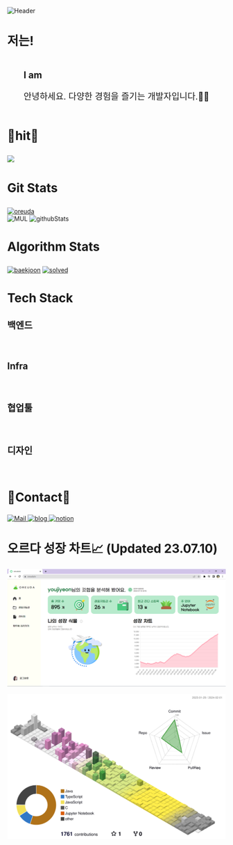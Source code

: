 ![Header](https://capsule-render.vercel.app/api?type=waving&color=0:B7C7FF,50:CAAAFF,100:ECB7FF&text=Welcome%20to%20Jiyeon's%20GitHub%20👋&animation=twinkling&fontColor=ffffff&fontSize=35&fontAlignY=40&fontAlign=35&height=250)

# 저는!

<!-- <div  style = "display: flex;  align-items: center; flex-direction: column;  justify-content: center;" align = "center";> -->
<div  style = "display: flex; align-items: center; flex-direction: column; justify-content: center>
<!-- font-size 를 조절하면 원하는 크기로 글자를 조절할 수 있습니다.-->
  <!-- Designed and developed in-house at Oreuda (https://oreuda.kr) -->
  <!-- 불편 사항 및 문의는 tykimdream@gmail.com으로 보내주세요 -->
  <div key="7" >
    <div key=0 >
          <h3 style ="font-size : 1.5em; font-weight:700;">
          I am
          </h3>
          <p style ="font-size : 20px;">안녕하세요. 다양한 경험을 즐기는 개발자입니다.👩‍💻</p>
    </div>
  </div>
  
  <div key="7">
    <h3 style ="font-size : 2em; font-weight:700;">💙hit💙</h3>
    <div className=hit>
      <a href="https://hits.seeyoufarm.com"><img src="https://hits.seeyoufarm.com/api/count/incr/badge.svg?url=https%3A%2F%2Fgithub.com%2Fjiyeon416&count_bg=%2366C9DF&title_bg=%23F7C1C1&icon=&icon_color=%23DCDCDC&title=hits&edge_flat=false"/>
      </a>
    </div>
  </div>
  
  <div key="6">
    <h3 style ="font-size : 2em; font-weight:700;">Git Stats</h3>
    <a href = "https://oreuda.kr/">
      <img
        src=https://oreuda.kr/api/v1/plant/card?nickname=youjiyeon
        alt="oreuda"
      />
    </a>
  </div>

  <div key="3">
    <img src=https://github-readme-stats.vercel.app/api/top-langs/?username=youjiyeon&hide_progress=true&theme=tokyonight width="280" height=156 alt="MUL" />
    <img src=https://github-readme-stats.vercel.app/api?username=youjiyeon&show_icons=true&theme=dark width="285" height="156" alt="githubStats" />
  </div>

  <div key="1">
    <h3 style ="font-size : 2em; font-weight:700;">Algorithm Stats</h3>
    <a href="http://solved.ac/jiyeon416"><img src=http://mazassumnida.wtf/api/v2/generate_badge?boj=jiyeon416 width="280" height="140" alt="baekjoon" /></a>
    <a href="http://solved.ac/jiyeon416"><img src=http://mazandi.herokuapp.com/api?handle=jiyeon416&theme=warm width="285" height="140" alt="solved" /></a>
  </div>
  
  <div key="4">
  <h2 style ="font-size : 2em; font-weight:700;">Tech Stack</h2>
    <div ><h3 key=0 style ="font-size : 1.5em; font-weight:700;">백엔드</h3><div "><img
          key=461896.6191260814
          style = "margin: 5px 5px;"
          src=https://img.shields.io/badge/java-b07219?style=flat&logo=java&logoColor=white
          alt=""
        /> <img
          key=486920.00191755255
          style = "margin: 5px 5px;"
          src=https://img.shields.io/badge/c-555?style=flat&logo=c&logoColor=white
          alt=""
        /> <img
          key=182715.6078019296
          style = "margin: 5px 5px;"
          src=https://img.shields.io/badge/cpp-f34b7d?style=flat&logo=cpp&logoColor=white
          alt=""
        /> <img
          key=195105.76156307873
          style = "margin: 5px 5px;"
          src=https://img.shields.io/badge/shell-89e051?style=flat&logo=shell&logoColor=white
          alt=""
        /> <img
          key=95794.46631382633
          style = "margin: 5px 5px;"
          src=https://img.shields.io/badge/matlab-bb92ac?style=flat&logo=matlab&logoColor=white
          alt=""
        /> <img
          key=49548.35560262528
          style = "margin: 5px 5px;"
          src=https://img.shields.io/badge/jupyter-notebook-36a2eb?style=flat&logo=jupyter-notebook&logoColor=white
          alt=""
        /> <img
          key=745046.54602713
          style = "margin: 5px 5px;"
          src=https://img.shields.io/badge/spring-6DB33F?style=flat&logo=spring&logoColor=white
          alt=""
        /> <img
          key=882581.2249274031
          style = "margin: 5px 5px;"
          src=https://img.shields.io/badge/springboot-6DB33F?style=flat&logo=springboot&logoColor=white
          alt=""
        /> <img
          key=155302.78302249996
          style = "margin: 5px 5px;"
          src=https://img.shields.io/badge/mysql-4479A1?style=flat&logo=mysql&logoColor=white
          alt=""
        /> <img
          key=471418.59413046186
          style = "margin: 5px 5px;"
          src=https://img.shields.io/badge/redis-DC382D?style=flat&logo=redis&logoColor=white
          alt=""
        /></div><h3 key=1 style ="font-size : 1.5em; font-weight:700;">Infra</h3><div "><img
          key=104159.40270250184
          style = "margin: 5px 5px;"
          src=https://img.shields.io/badge/kubernetes-326CE5?style=flat&logo=kubernetes&logoColor=white
          alt=""
        /> <img
          key=205769.0158377377
          style = "margin: 5px 5px;"
          src=https://img.shields.io/badge/docker-2496ED?style=flat&logo=docker&logoColor=white
          alt=""
        /> <img
          key=378252.9991719584
          style = "margin: 5px 5px;"
          src=https://img.shields.io/badge/jenkins-D24939?style=flat&logo=jenkins&logoColor=white
          alt=""
        /> <img
          key=373230.44726968923
          style = "margin: 5px 5px;"
          src=https://img.shields.io/badge/nginx-009639?style=flat&logo=nginx&logoColor=white
          alt=""
        /></div><h3 key=2 style ="font-size : 1.5em; font-weight:700;">협업툴</h3><div "><img
          key=727949.0724925612
          style = "margin: 5px 5px;"
          src=https://img.shields.io/badge/git-F05032?style=flat&logo=git&logoColor=white
          alt=""
        /> <img
          key=637651.3156917621
          style = "margin: 5px 5px;"
          src=https://img.shields.io/badge/jirasoftware-0052CC?style=flat&logo=jirasoftware&logoColor=white
          alt=""
        /></div><h3 key=3 style ="font-size : 1.5em; font-weight:700;">디자인</h3><div "><img
          key=217496.55703015576
          style = "margin: 5px 5px;"
          src=https://img.shields.io/badge/figma-F24E1E?style=flat&logo=figma&logoColor=white
          alt=""
        /></div></div>
  </div>
  
  <div key="5">
    <h2 style ="font-size : 2em; font-weight:700;">💜Contact💜</h2>
    <div className=Preview_contactBadgeDiv__3demU>
      <a href=mailto:jiyeonyou0416@naver.com target="_blank">
            <img
              src="https://img.shields.io/badge/Mail-6667AB?style=flat&logo=Gmail&logoColor=white"
              alt="Mail"
            />
          </a>
      <a href=https://no-delay.tistory.com/ target="_blank">
            <img src=https://img.shields.io/badge/TechBlog-7FD2F5?style=flat&logo=Hoppscotch&logoColor=white&link=https://no-delay.tistory.com// alt="blog" />
          </a>
      <a href=https://spurious-astronomy-3a1.notion.site/fe808e9925d94123a69ba53961b6eccc?pvs=4 target="_blank">
            <img src=https://img.shields.io/badge/Notion-000000?style=flat&logo=Notion&logoColor=white&link=https://www.notion.so/16e8658fe2044f68a2984d8188b77fe9/ alt="notion" />
          </a>
    </div>
  </div>
</div>



# 오르다 성장 차트📈 (Updated 23.07.10)
![](./oreuda-history/오르다_23.07.10.PNG)


![](./profile-3d-contrib/profile-season-animate.svg)
